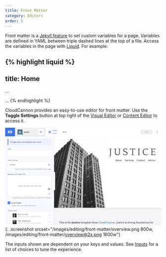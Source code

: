 ```yaml
---
title: Front Matter
category: Editors
order: 5
---
```


Front matter is a [Jekyll feature](https://jekyllrb.com/docs/frontmatter/) to set custom variables for a page. Variables are defined in YAML between triple dashed lines at the top of a file. Access the variables in the page with [Liquid](https://github.com/Shopify/liquid/wiki/Liquid-for-Designers). For example:

{% highlight liquid %}
---
title: Home
---
...
<title>{% raw %}{{ page.title }}{% endraw %} - Lion Wear</title>
...
{% endhighlight %}

CloudCannon provides an easy-to-use editor for front matter. Use the **Toggle Settings** button at top right of the [Visual Editor](/editing/editors/visual-editor/) or [Content Editor](/editing/editors/content-editor/) to access it.

![CloudCannon front matter interface](/images/editing/front-matter/overview.png){: .screenshot srcset="/images/editing/front-matter/overview.png 800w, /images/editing/front-matter/overview@2x.png 1600w"}

The inputs shown are dependent on your keys and values. See [Inputs](/editing/interfaces/inputs/) for a list of choices to tune the experience.